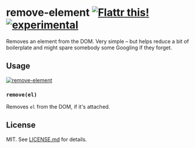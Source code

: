 # remove-element [![Flattr this!](https://api.flattr.com/button/flattr-badge-large.png)](https://flattr.com/submit/auto?user_id=hughskennedy&url=http://github.com/hughsk/remove-element&title=remove-element&description=hughsk/remove-element%20on%20GitHub&language=en_GB&tags=flattr,github,javascript&category=software)[![experimental](http://hughsk.github.io/stability-badges/dist/experimental.svg)](http://github.com/hughsk/stability-badges) #

Removes an element from the DOM. Very simple – but helps reduce a bit of
boilerplate and might spare somebody some Googling if they forget.

## Usage ##

[![remove-element](https://nodei.co/npm/remove-element.png?mini=true)](https://nodei.co/npm/remove-element)

### `remove(el)` ###

Removes `el` from the DOM, if it's attached.

## License ##

MIT. See [LICENSE.md](http://github.com/hughsk/remove-element/blob/master/LICENSE.md) for details.
